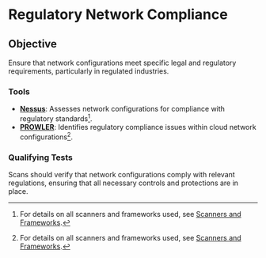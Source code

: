 # Regulatory Network Compliance

## Objective
Ensure that network configurations meet specific legal and regulatory requirements, particularly in regulated industries.

### Tools
- **[Nessus](https://www.tenable.com/products/nessus)**: Assesses network configurations for compliance with regulatory standards[^1].
- **[PROWLER](https://prowler.cloud/)**: Identifies regulatory compliance issues within cloud network configurations[^1].

### Qualifying Tests
Scans should verify that network configurations comply with relevant regulations, ensuring that all necessary controls and protections are in place.

[^1]: For details on all scanners and frameworks used, see [Scanners and Frameworks](../scanners-and-frameworks.md).
